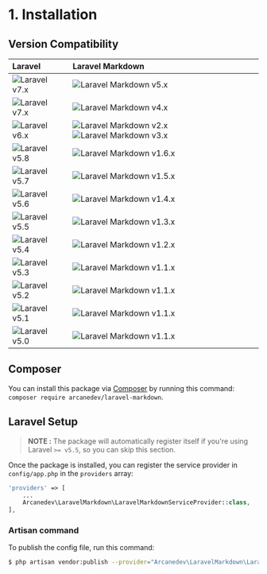 # 1. Installation

## Version Compatibility

| Laravel                      | Laravel Markdown                                                                              |
|:-----------------------------|:----------------------------------------------------------------------------------------------|
| ![Laravel v7.x][laravel_8_x] | ![Laravel Markdown v5.x][laravel_markdown_5_x]                                                |
| ![Laravel v7.x][laravel_7_x] | ![Laravel Markdown v4.x][laravel_markdown_4_x]                                                |
| ![Laravel v6.x][laravel_6_x] | ![Laravel Markdown v2.x][laravel_markdown_2_x] ![Laravel Markdown v3.x][laravel_markdown_3_x] |
| ![Laravel v5.8][laravel_5_8] | ![Laravel Markdown v1.6.x][laravel_markdown_1_6_x]                                            |
| ![Laravel v5.7][laravel_5_7] | ![Laravel Markdown v1.5.x][laravel_markdown_1_5_x]                                            |
| ![Laravel v5.6][laravel_5_6] | ![Laravel Markdown v1.4.x][laravel_markdown_1_4_x]                                            |
| ![Laravel v5.5][laravel_5_5] | ![Laravel Markdown v1.3.x][laravel_markdown_1_3_x]                                            |
| ![Laravel v5.4][laravel_5_4] | ![Laravel Markdown v1.2.x][laravel_markdown_1_2_x]                                            |
| ![Laravel v5.3][laravel_5_3] | ![Laravel Markdown v1.1.x][laravel_markdown_1_1_x]                                            |
| ![Laravel v5.2][laravel_5_2] | ![Laravel Markdown v1.1.x][laravel_markdown_1_1_x]                                            |
| ![Laravel v5.1][laravel_5_1] | ![Laravel Markdown v1.1.x][laravel_markdown_1_1_x]                                            |
| ![Laravel v5.0][laravel_5_0] | ![Laravel Markdown v1.1.x][laravel_markdown_1_1_x]                                            |

[laravel_8_x]:  https://img.shields.io/badge/version-8.x-blue.svg?style=flat-square "Laravel v8.x"
[laravel_7_x]:  https://img.shields.io/badge/version-7.x-blue.svg?style=flat-square "Laravel v7.x"
[laravel_6_x]:  https://img.shields.io/badge/version-6.x-blue.svg?style=flat-square "Laravel v6.x"
[laravel_5_8]:  https://img.shields.io/badge/version-5.8-blue.svg?style=flat-square "Laravel v5.8"
[laravel_5_7]:  https://img.shields.io/badge/version-5.7-blue.svg?style=flat-square "Laravel v5.7"
[laravel_5_6]:  https://img.shields.io/badge/version-5.6-blue.svg?style=flat-square "Laravel v5.6"
[laravel_5_5]:  https://img.shields.io/badge/version-5.5-blue.svg?style=flat-square "Laravel v5.5"
[laravel_5_4]:  https://img.shields.io/badge/version-5.4-blue.svg?style=flat-square "Laravel v5.4"
[laravel_5_3]:  https://img.shields.io/badge/version-5.3-blue.svg?style=flat-square "Laravel v5.3"
[laravel_5_2]:  https://img.shields.io/badge/version-5.2-blue.svg?style=flat-square "Laravel v5.2"
[laravel_5_1]:  https://img.shields.io/badge/version-5.1-blue.svg?style=flat-square "Laravel v5.1"
[laravel_5_0]:  https://img.shields.io/badge/version-5.0-blue.svg?style=flat-square "Laravel v5.0"

[laravel_markdown_5_x]:   https://img.shields.io/badge/version-5.x-blue.svg?style=flat-square "Laravel Markdown v5.x"
[laravel_markdown_4_x]:   https://img.shields.io/badge/version-4.x-blue.svg?style=flat-square "Laravel Markdown v4.x"
[laravel_markdown_3_x]:   https://img.shields.io/badge/version-3.x-blue.svg?style=flat-square "Laravel Markdown v3.x"
[laravel_markdown_2_x]:   https://img.shields.io/badge/version-2.x-blue.svg?style=flat-square "Laravel Markdown v2.x"
[laravel_markdown_1_6_x]: https://img.shields.io/badge/version-1.6.x-blue.svg?style=flat-square "Laravel Markdown v1.6.x"
[laravel_markdown_1_5_x]: https://img.shields.io/badge/version-1.5.x-blue.svg?style=flat-square "Laravel Markdown v1.5.x"
[laravel_markdown_1_4_x]: https://img.shields.io/badge/version-1.4.x-blue.svg?style=flat-square "Laravel Markdown v1.4.x"
[laravel_markdown_1_3_x]: https://img.shields.io/badge/version-1.3.x-blue.svg?style=flat-square "Laravel Markdown v1.3.x"
[laravel_markdown_1_2_x]: https://img.shields.io/badge/version-1.2.x-blue.svg?style=flat-square "Laravel Markdown v1.2.x"
[laravel_markdown_1_1_x]: https://img.shields.io/badge/version-1.1.x-blue.svg?style=flat-square "Laravel Markdown v1.1.x"

## Composer

You can install this package via [Composer](http://getcomposer.org/) by running this command: `composer require arcanedev/laravel-markdown`.

## Laravel Setup

> **NOTE :** The package will automatically register itself if you're using Laravel `>= v5.5`, so you can skip this section.

Once the package is installed, you can register the service provider in `config/app.php` in the `providers` array:

```php
'providers' => [
    ...
    Arcanedev\LaravelMarkdown\LaravelMarkdownServiceProvider::class,
],
```

### Artisan command

To publish the config file, run this command:

```bash
$ php artisan vendor:publish --provider="Arcanedev\LaravelMarkdown\LaravelMarkdownServiceProvider"
```
